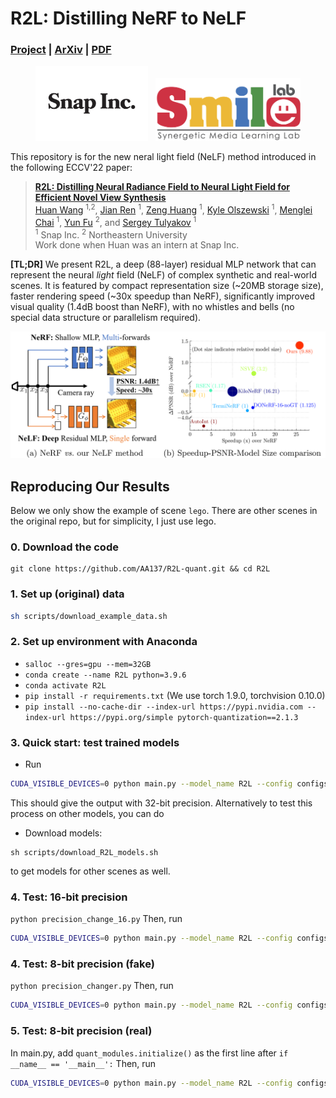 # R2L: Distilling NeRF to NeLF

### [Project](https://snap-research.github.io/R2L/) | [ArXiv](https://arxiv.org/abs/2203.17261) | [PDF](https://arxiv.org/pdf/2203.17261.pdf) 

<div align="center">
    <a><img src="figs/snap.svg"  height="120px" ></a>
    &nbsp
    <a><img src="figs/smile.png"  height="100px" ></a>
</div>

This repository is for the new neral light field (NeLF) method introduced in the following ECCV'22 paper:
> **[R2L: Distilling Neural Radiance Field to Neural Light Field for Efficient Novel View Synthesis](https://snap-research.github.io/R2L/)** \
> [Huan Wang](http://huanwang.tech/) <sup>1,2</sup>, [Jian Ren](https://alanspike.github.io/) <sup>1</sup>, [Zeng Huang](https://zeng.science/) <sup>1</sup>, [Kyle Olszewski](https://kyleolsz.github.io/) <sup>1</sup>, [Menglei Chai](https://mlchai.com/) <sup>1</sup>, [Yun Fu](http://www1.ece.neu.edu/~yunfu/) <sup>2</sup>, and [Sergey Tulyakov](http://www.stulyakov.com/) <sup>1</sup> \
> <sup>1</sup> Snap Inc. <sup>2</sup> Northeastern University \
> Work done when Huan was an intern at Snap Inc.

**[TL;DR]** We present R2L, a deep (88-layer) residual MLP network that can represent the neural *light* field (NeLF) of complex synthetic and real-world scenes. It is featured by compact representation size (~20MB storage size), faster rendering speed (~30x speedup than NeRF), significantly improved visual quality (1.4dB boost than NeRF), with no whistles and bells (no special data structure or parallelism required).

<div align="center">
    <a><img src="figs/frontpage.png"  width="700" ></a>
</div>


## Reproducing Our Results
Below we only show the example of scene `lego`. There are other scenes in the original repo, but for simplicity, I just use lego.

### 0. Download the code
```
git clone https://github.com/AA137/R2L-quant.git && cd R2L
```


### 1. Set up (original) data
```bash
sh scripts/download_example_data.sh
```

### 2. Set up environment with Anaconda
- `salloc --gres=gpu --mem=32GB`
- `conda create --name R2L python=3.9.6`
- `conda activate R2L`
- `pip install -r requirements.txt` (We use torch 1.9.0, torchvision 0.10.0)
- `pip install --no-cache-dir --index-url https://pypi.nvidia.com --index-url https://pypi.org/simple pytorch-quantization==2.1.3`

### 3. Quick start: test trained models

- Run
```bash
CUDA_VISIBLE_DEVICES=0 python main.py --model_name R2L --config configs/lego_noview.txt --n_sample_per_ray 16 --netwidth 256 --netdepth 88 --use_residual --trial.ON --trial.body_arch resmlp --pretrained_ckpt lego.tar --render_only --render_test --testskip 1 --experiment_name Test__R2L_W256D88__blender_lego
```
This should give the output with 32-bit precision.
Alternatively to test this process on other models, you can do 
- Download models:
```
sh scripts/download_R2L_models.sh
```
to get models for other scenes as well. 

### 4. Test: 16-bit precision

`python precision_change_16.py`
Then, run
```bash
CUDA_VISIBLE_DEVICES=0 python main.py --model_name R2L --config configs/lego_noview.txt --n_sample_per_ray 16 --netwidth 256 --netdepth 88 --use_residual --trial.ON --trial.body_arch resmlp --pretrained_ckpt lego_quant16.tar --render_only --render_test --testskip 1 --experiment_name Test__R2L_W256D88__blender_lego
```

### 4. Test: 8-bit precision (fake)

`python precision_changer.py`
Then, run
```bash
CUDA_VISIBLE_DEVICES=0 python main.py --model_name R2L --config configs/lego_noview.txt --n_sample_per_ray 16 --netwidth 256 --netdepth 88 --use_residual --trial.ON --trial.body_arch resmlp --pretrained_ckpt lego_quant8.tar --render_only --render_test --testskip 1 --experiment_name Test__R2L_W256D88__blender_lego
```
### 5. Test: 8-bit precision (real)

In main.py, add `quant_modules.initialize()` as the first line after 
`if __name__ == '__main__':`
Then, run
```bash
CUDA_VISIBLE_DEVICES=0 python main.py --model_name R2L --config configs/lego_noview.txt --n_sample_per_ray 16 --netwidth 256 --netdepth 88 --use_residual --trial.ON --trial.body_arch resmlp --pretrained_ckpt lego_quant8.tar --render_only --render_test --testskip 1 --experiment_name Test__R2L_W256D88__blender_lego
